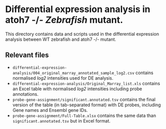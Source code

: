 # Differential expression analysis in atoh7 -/- _Zebrafish_ mutant.

This directory contains data and scripts used in the differential expression analysis between WT zebrafish and atoh7 -/- mutant.

## Relevant files

+ `differential-expression-analysis/004_original_marray_annotated_sample_log2.csv` contains normalised _log2_ intensities used for DE analysis.
+ `differential-expression-analysis/Original_Marray_list.xls` contains an Excel table with normalised _log2_ intensities including probe annotations.
+ `probe-gene-assignment/significant.annotated.tsv` contains the final version of the table (in tab-separated format) with DE probes, including Gene names and Ensembl gene IDs.
+ `probe-gene-assignment/Full-Table.xlsx` contains the same data than `significant.annotated.tsv` but in Excel format.
